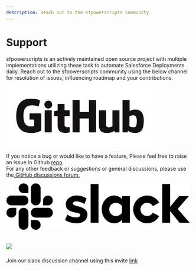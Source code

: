 ```yaml
---
description: Reach out to the sfpowerscripts community
---
```


# Support

sfpowerscripts is an actively maintained open source project with multiple implementations utilizing these task to automate Salesforce Deployments daily. Reach out to the sfpowerscripts community using the below channel for resolution of issues, influencing roadmap and your contributions.

![](<../.gitbook/assets/GitHub_Logo (1).png>)

If you notice a bug or would like to have a feature, Please feel free to raise an issue in Github [repo](https://github.com/Accenture/sfpowerscripts).\
For any other feedback or suggestions or general discussions, please use the[ GitHub discussions forum.](https://github.com/Accenture/sfpowerscripts/discussions)

![](../.gitbook/assets/slack-monochrome-black-498x127-f7f95e3.png)

## ![](https://github.com/Accenture/sfpowerscripts/tree/1c916f2256bd430a54db363c91efcf5c0685acf7/uploads/slack-monochrome-black-498x127-f7f95e3.png)

Join our slack discussion channel using this invite [link](https://join.slack.com/t/dxatscale/shared_invite/zt-9uahlx2v-r0TczYpEkR7\_1YKg6uk7Yw)
